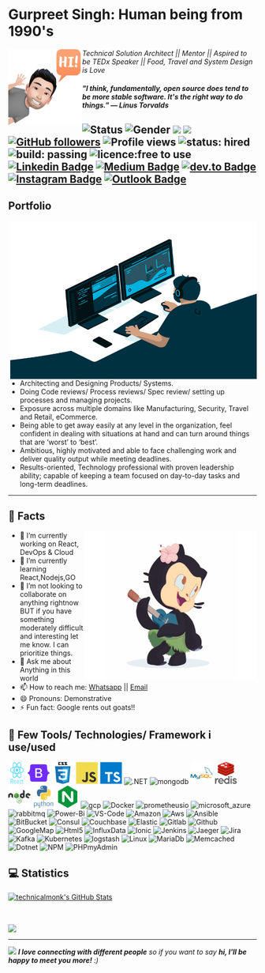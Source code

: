 # Gurpreet Singh: Human being from 1990's 
<img align="left" width="150" height="155" alt="Gurpreet Singh" src="Resources/gifs/maxresdefault.jpg"/>

*Technical Solution Architect || Mentor || Aspired to be TEDx Speaker || Food, Travel and System Design is Love*



#### *"I think, fundamentally, open source does tend to be more stable software. It's the right way to do things." — Linus Torvalds*

![Status](https://img.shields.io/badge/status-up-brightgreen) ![Gender](https://img.shields.io/badge/gender-%F0%9F%A4%B5-lightgrey) ![](https://img.shields.io/badge/Relationship-Married-red)  ![](https://visitor-badge.glitch.me/badge?page_id=github.com/technicalmonk) [![GitHub followers](https://img.shields.io/github/followers/technicalmonk?label=Follow&style=social)](https://github.com/technicalmonk/?tab=follow) ![Profile views](https://gpvc.arturio.dev/technicalmonk) ![status: hired](https://img.shields.io/badge/status-hired-brightgreen) ![build: passing](https://img.shields.io/badge/build-passing-success) ![licence:free to use](https://img.shields.io/badge/licence-free--to--use-blue) [![Linkedin Badge](https://img.shields.io/badge/-gurpreetsingh89-blue?style=flat&logo=Linkedin&logoColor=white&link=https://www.linkedin.com/in/gurpreetsingh89/)](https://www.linkedin.com/in/gurpreetsingh89/) [![Medium Badge](https://img.shields.io/badge/-@gurpreet.singh.89-000000?style=flat&labelColor=000000&logo=Medium&link=https://medium.com/@gurpreet.singh.89)](https://medium.com/@gurpreet.singh.89) [![dev.to Badge](https://img.shields.io/badge/-@gurpreetsingh-000000?style=flat&labelColor=000000&logo=dev.to&link=https://dev.to/gurpreetsingh)](https://dev.to/gurpreetsingh) [![Instagram Badge](https://img.shields.io/badge/-lyfzcool89-purple?style=flat&logo=instagram&logoColor=white&link=https://instagram.com/lyfzcool89/)](https://instagram.com/lyfzcool89) [![Outlook Badge](https://img.shields.io/badge/-gurpreet.singh-c14438?style=flat&logo=microsoft-outlook&logoColor=white&link=mailto:gurpreet.singh_89@outlook.com)](mailto:gurpreet.singh_89@outlook.com)
---

## Portfolio

<img align="right" src="Resources/gifs/code.gif" width="500" height="320" />

- Architecting and Designing Products/ Systems.
- Doing Code reviews/ Process reviews/ Spec review/ setting up processes and managing projects.
- Exposure across multiple domains like Manufacturing, Security, Travel and Retail, eCommerce.
- Being able to get away easily at any level in the organization, feel confident in dealing with situations at hand and can turn around things that are ‘worst’ to ‘best’.
- Ambitious, highly motivated and able to face challenging work and deliver quality output while meeting deadlines.
- Results-oriented, Technology professional with proven leadership ability; capable of keeping a team focused on day-to-day tasks and long-term deadlines.

---

## 🧐 Facts
<img align="right" width="350" height="300" alt="Gurpreet Singh" src="Resources/gifs/hula_loop_dribbble.gif"/>

- 🔭 I’m currently working on React, DevOps & Cloud 
- 🌱 I’m currently learning React,Nodejs,GO 
- 👯 I’m not looking to collaborate on anything rightnow BUT if you have something moderately difficult and interesting let me know. I can prioritize things. 
- 💬 Ask me about Anything in this world 
- 📫 How to reach me: [Whatsapp](https://wa.me/918589898914)  || [Email](mailto:gurpreet.singh_89@outlook.com)
- 😄 Pronouns: Demonstrative 
- ⚡ Fun fact: Google rents out goats!! 

<h2>🚀 Few Tools/ Technologies/ Framework i use/used</h2>
<p align="left">
<img src="https://raw.githubusercontent.com/devicons/devicon/master/icons/react/react-original-wordmark.svg" alt="react" width="35" height="45" />
<img src="https://raw.githubusercontent.com/devicons/devicon/master/icons/bootstrap/bootstrap-plain.svg" alt="bootstrap" width="45" height="45" />
<img src="https://raw.githubusercontent.com/devicons/devicon/master/icons/css3/css3-original-wordmark.svg" alt="css3" width="45" height="45" />
<img src="https://raw.githubusercontent.com/devicons/devicon/master/icons/javascript/javascript-original.svg" alt="javascript" width="45" height="45" />
<img src="https://raw.githubusercontent.com/devicons/devicon/master/icons/typescript/typescript-original.svg" alt="typescript" width="45" height="45" />
<img src="https://devicons.github.io/devicon/devicon.git/icons/dot-net/dot-net-original-wordmark.svg" alt=".NET" width="45" height="45" />
<img src="https://devicons.github.io/devicon/devicon.git/icons/mongodb/mongodb-original-wordmark.svg" alt="mongodb" width="45" height="45" />
<img src="https://raw.githubusercontent.com/devicons/devicon/master/icons/mysql/mysql-original-wordmark.svg" alt="mysql" width="45" height="45" />
<img src="https://raw.githubusercontent.com/devicons/devicon/master/icons/redis/redis-original-wordmark.svg" alt="redis" width="45" height="45" />
<img src="https://raw.githubusercontent.com/devicons/devicon/master/icons/nodejs/nodejs-original-wordmark.svg" alt="nodejs" width="45" height="45" />
<img src="https://raw.githubusercontent.com/devicons/devicon/master/icons/python/python-original-wordmark.svg" alt="python" width="45" height="45" />
<img src="https://raw.githubusercontent.com/devicons/devicon/master/icons/nginx/nginx-original.svg" alt="nginx" width="45" height="45" />
<img src="https://www.vectorlogo.zone/logos/google_cloud/google_cloud-icon.svg" alt="gcp" width="45" height="45" />
<img src="https://devicons.github.io/devicon/devicon.git/icons/docker/docker-original-wordmark.svg" alt="Docker" width="45" height="45" />
<img src="https://www.vectorlogo.zone/logos/prometheusio/prometheusio-icon.svg" alt="prometheusio" width="45" height="45" />
<img src="https://www.vectorlogo.zone/logos/microsoft_azure/microsoft_azure-icon.svg" alt="microsoft_azure" width="45" height="45" />
<img src="https://www.vectorlogo.zone/logos/rabbitmq/rabbitmq-icon.svg" alt="rabbitmq" width="45" height="45" />
<img src="https://www.vectorlogo.zone/logos/microsoft_powerbi/microsoft_powerbi-icon.svg" alt="Power-Bi" width="45" height="45" />
<img src="https://www.vectorlogo.zone/logos/visualstudio_code/visualstudio_code-icon.svg" alt="VS-Code" width="45" height="45" />
<img src="https://www.vectorlogo.zone/logos/amazon/amazon-icon.svg" alt="Amazon" width="45" height="45" />
<img src="https://www.vectorlogo.zone/logos/amazon_aws/amazon_aws-icon.svg" alt="Aws" width="50" height="45" />
<img src="https://www.vectorlogo.zone/logos/ansible/ansible-icon.svg" alt="Ansible" width="45" height="45" />
<img src="https://www.vectorlogo.zone/logos/bitbucket/bitbucket-icon.svg" alt="BitBucket" width="45" height="45" />
<img src="https://www.vectorlogo.zone/logos/consulio/consulio-icon.svg" alt="Consul" width="45" height="45" />
<img src="https://www.vectorlogo.zone/logos/couchbase/couchbase-icon.svg" alt="Couchbase" width="45" height="45" />
<img src="https://www.vectorlogo.zone/logos/elastic/elastic-icon.svg" alt="Elastic" width="45" height="45" />
<img src="https://www.vectorlogo.zone/logos/gitlab/gitlab-icon.svg" alt="Gitlab" width="45" height="45" />
<img src="https://www.vectorlogo.zone/logos/github/github-icon.svg" alt="Github" width="45" height="45" />
<img src="https://www.vectorlogo.zone/logos/google_maps/google_maps-icon.svg" alt="GoogleMap" width="45" height="45" />
<img src="https://www.vectorlogo.zone/logos/w3_html5/w3_html5-icon.svg" alt="Html5" width="45" height="45" />
<img src="https://www.vectorlogo.zone/logos/influxdata/influxdata-icon.svg" alt="InfluxData" width="45" height="45" />
<img src="https://www.vectorlogo.zone/logos/ionicframework/ionicframework-icon.svg" alt="Ionic" width="45" height="45" />
<img src="https://www.vectorlogo.zone/logos/jenkins/jenkins-icon.svg" alt="Jenkins" width="45" height="45" />
<img src="https://www.vectorlogo.zone/logos/jaegertracingio/jaegertracingio-icon.svg" alt="Jaeger" width="45" height="45" />
<img src="https://www.vectorlogo.zone/logos/atlassian_jira/atlassian_jira-icon.svg" alt="Jira" width="45" height="45" />
<img src="https://www.vectorlogo.zone/logos/apache_kafka/apache_kafka-icon.svg" alt="Kafka" width="45" height="45" />
<img src="https://www.vectorlogo.zone/logos/kubernetes/kubernetes-icon.svg" alt="Kubernetes" width="45" height="45" />
<img src="https://www.vectorlogo.zone/logos/elasticco_logstash/elasticco_logstash-icon.svg" alt="logstash" width="45" height="45" />
<img src="https://www.vectorlogo.zone/logos/linux/linux-icon.svg" alt="Linux" width="45" height="45" />
<img src="https://www.vectorlogo.zone/logos/mariadb/mariadb-icon.svg" alt="MariaDb" width="45" height="45" />
<img src="https://www.vectorlogo.zone/logos/memcached/memcached-icon.svg" alt="Memcached" width="45" height="45" />
<img src="https://www.vectorlogo.zone/logos/dotnet/dotnet-icon.svg" alt="Dotnet" width="45" height="45" />
<img src="https://www.vectorlogo.zone/logos/npmjs/npmjs-ar21.svg" alt="NPM" width="45" height="45" />
<img src="https://www.vectorlogo.zone/logos/phpmyadmin/phpmyadmin-icon.svg" alt="PHPmyAdmin" width="45" height="45" />
</p>

## 💻 Statistics


<a href="https://github.com/technicalmonk/technicalmonk">
  <img align="center" src="https://bad-apple-github-readme.vercel.app/api?username=technicalmonk&show_icons=true&line_height=27&count_private=true" alt="technicalmonk's GitHub Stats" />
</a>

<p>&nbsp;</p>

<a href="https://github.com/technicalmonk/technicalmonk">
  <img align="center" src="https://github-profile-trophy.vercel.app/?username=technicalmonk&column=7" />
</a>

---
<img src="https://media.giphy.com/media/LnQjpWaON8nhr21vNW/giphy.gif" width="60"> <em><b>I love connecting with different people</b> so if you want to say <b>hi, I'll be happy to meet you more!</b> :)</em>

